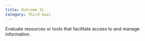 ```yaml
---
title: Outcome 3c.
Category: Third Goal
---
```

Evaluate resources or tools that facilitate access to and manage information.
